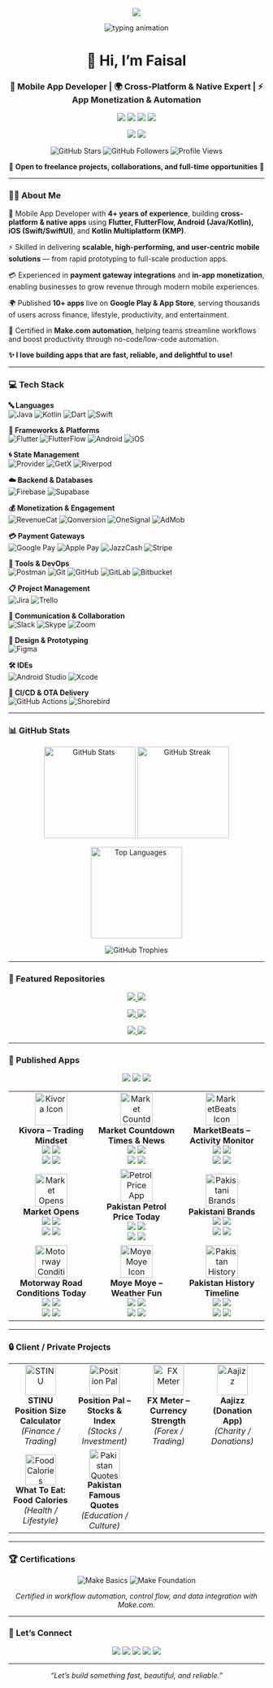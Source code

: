 <!-- Header Banner -->
<p align="center">
  <img src="https://capsule-render.vercel.app/api?type=wave&color=0:0ea5e9,100:22c55e,100:9333ea&height=280&section=header&text=Faisal%20Arshad&fontSize=48&fontColor=ffffff&fontAlignY=30&desc=Mobile%20App%20Engineer%20·%204%2B%20Years%20Experience%20·%2010%2B%20Published%20Apps&descSize=20&descAlign=50&descAlignY=50&descColor=ffffff" />
</p>

<!-- Animated typing tagline -->
<p align="center">
  <img src="https://readme-typing-svg.herokuapp.com?size=20&duration=3000&pause=800&center=true&vCenter=true&width=800&lines=Cross-platform+%7C+Native+Mobile+Development;Rapid+Prototyping+with+Flutter+%26+FlutterFlow;State+Management+%7C+Backend+Integration;Payments+%26+Monetization+%7C+In-App+Engagement;CI%2FCD+%26+OTA+Delivery;Automation+with+Make.com;Building+fast%2C+scalable%2C+user-friendly+apps" alt="typing animation" />
</p>

<h1 align="center">👋 Hi, I’m Faisal</h1>
<h3 align="center">📱 Mobile App Developer | 🌍 Cross-Platform & Native Expert | ⚡ App Monetization & Automation</h3>

<!-- Social Links Row 1: Direct Contacts -->
<p align="center">
  <a href="mailto:faisalarshadciit@gmail.com"><img src="https://img.shields.io/badge/Email-Contact-D14836?style=for-the-badge&logo=gmail&logoColor=white" /></a>
  <a href="https://wa.me/+923088649850"><img src="https://img.shields.io/badge/WhatsApp-Chat-25D366?style=for-the-badge&logo=whatsapp&logoColor=white" /></a>
  <a href="https://www.linkedin.com/in/faisal-arshad-bb5ab1153"><img src="https://img.shields.io/badge/LinkedIn-Connect-0077B5?style=for-the-badge&logo=linkedin&logoColor=white" /></a>
  <a href="https://twitter.com/faisalarshad850"><img src="https://img.shields.io/badge/Twitter-Follow-1DA1F2?style=for-the-badge&logo=twitter&logoColor=white" /></a>
</p>

<!-- Social Links Row 2: Freelance Platforms -->
<p align="center">
  <a href="https://www.upwork.com/freelancers/~0143722ece1833a4ed"><img src="https://img.shields.io/badge/Upwork-Hire-6FDA44?style=for-the-badge&logo=upwork&logoColor=white" /></a>
  <a href="https://www.fiverr.com/faisalarshad850"><img src="https://img.shields.io/badge/Fiverr-Available-1DBF73?style=for-the-badge&logo=fiverr&logoColor=white" /></a>
</p>

<!-- Profile Badges -->
<p align="center">
  <img src="https://img.shields.io/github/stars/faisalarshadciit?label=GitHub%20Stars&logo=github&style=for-the-badge" alt="GitHub Stars"/> 
  <img src="https://img.shields.io/github/followers/faisalarshadciit?label=Followers&logo=github&style=for-the-badge" alt="GitHub Followers"/>
  <img src="https://komarev.com/ghpvc/?username=faisalarshadciit&label=Profile%20Views&color=0ea5e9&style=for-the-badge" alt="Profile Views"/>
</p>

<!-- Call To Action -->
<p align="center">
  📩 <b>Open to freelance projects, collaborations, and full-time opportunities</b> 🚀
</p>

---

### 👨‍💻 About Me  

🚀 Mobile App Developer with **4+ years of experience**, building **cross-platform & native apps** using **Flutter, FlutterFlow, Android (Java/Kotlin), iOS (Swift/SwiftUI)**, and **Kotlin Multiplatform (KMP)**.  

⚡ Skilled in delivering **scalable, high-performing, and user-centric mobile solutions** — from rapid prototyping to full-scale production apps.  

💳 Experienced in **payment gateway integrations** and **in-app monetization**, enabling businesses to grow revenue through modern mobile experiences.  

🌍 Published **10+ apps** live on **Google Play & App Store**, serving thousands of users across finance, lifestyle, productivity, and entertainment.  

🔁 Certified in **Make.com automation**, helping teams streamline workflows and boost productivity through no-code/low-code automation.  

<p align="start">
  <b>✨ I love building apps that are fast, reliable, and delightful to use!</b>
</p>

---

### 💻 Tech Stack  

**🔤 Languages**  
<img src="https://img.shields.io/badge/Java-ED8B00?style=for-the-badge&logo=openjdk&logoColor=white" alt="Java"/> 
<img src="https://img.shields.io/badge/Kotlin-7F52FF?style=for-the-badge&logo=kotlin&logoColor=white" alt="Kotlin"/> 
<img src="https://img.shields.io/badge/Dart-0175C2?style=for-the-badge&logo=dart&logoColor=white" alt="Dart"/> 
<img src="https://img.shields.io/badge/Swift-FA7343?style=for-the-badge&logo=swift&logoColor=white" alt="Swift"/>  

**📱 Frameworks & Platforms**  
<img src="https://img.shields.io/badge/Flutter-02569B?style=for-the-badge&logo=flutter&logoColor=white" alt="Flutter"/> 
<img src="https://img.shields.io/badge/FlutterFlow-027DFD?style=for-the-badge&logo=flutter&logoColor=white" alt="FlutterFlow"/> 
<img src="https://img.shields.io/badge/Android-3DDC84?style=for-the-badge&logo=android&logoColor=white" alt="Android"/> 
<img src="https://img.shields.io/badge/iOS-000000?style=for-the-badge&logo=apple&logoColor=white" alt="iOS"/>  

**🌀 State Management**  
<img src="https://img.shields.io/badge/Provider-02569B?style=for-the-badge&logo=flutter&logoColor=white" alt="Provider"/> 
<img src="https://img.shields.io/badge/GetX-673AB7?style=for-the-badge&logo=flutter&logoColor=white" alt="GetX"/> 
<img src="https://img.shields.io/badge/Riverpod-42A5F5?style=for-the-badge&logo=flutter&logoColor=white" alt="Riverpod"/>  

**☁️ Backend & Databases**  
<img src="https://img.shields.io/badge/Firebase-FFCA28?style=for-the-badge&logo=firebase&logoColor=black" alt="Firebase"/> 
<img src="https://img.shields.io/badge/Supabase-3ECF8E?style=for-the-badge&logo=supabase&logoColor=white" alt="Supabase"/>  

**💰 Monetization & Engagement**  
<img src="https://img.shields.io/badge/RevenueCat-FF6F00?style=for-the-badge&logo=cat&logoColor=white" alt="RevenueCat"/> 
<img src="https://img.shields.io/badge/Qonversion-2E7D32?style=for-the-badge&logo=google-pay&logoColor=white" alt="Qonversion"/> 
<img src="https://img.shields.io/badge/OneSignal-E4405F?style=for-the-badge&logo=onesignal&logoColor=white" alt="OneSignal"/> 
<img src="https://img.shields.io/badge/AdMob-4285F4?style=for-the-badge&logo=googleads&logoColor=white" alt="AdMob"/>  

**💳 Payment Gateways**  
<img src="https://img.shields.io/badge/Google%20Pay-4285F4?style=for-the-badge&logo=googlepay&logoColor=white" alt="Google Pay"/> 
<img src="https://img.shields.io/badge/Apple%20Pay-000000?style=for-the-badge&logo=applepay&logoColor=white" alt="Apple Pay"/> 
<img src="https://img.shields.io/badge/JazzCash-F58220?style=for-the-badge&logo=money&logoColor=white" alt="JazzCash"/> 
<img src="https://img.shields.io/badge/Stripe-008CDD?style=for-the-badge&logo=stripe&logoColor=white" alt="Stripe"/>  

**🧰 Tools & DevOps**  
<img src="https://img.shields.io/badge/Postman-FF6C37?style=for-the-badge&logo=postman&logoColor=white" alt="Postman"/> 
<img src="https://img.shields.io/badge/Git-F05032?style=for-the-badge&logo=git&logoColor=white" alt="Git"/> 
<img src="https://img.shields.io/badge/GitHub-181717?style=for-the-badge&logo=github&logoColor=white" alt="GitHub"/> 
<img src="https://img.shields.io/badge/GitLab-FCA121?style=for-the-badge&logo=gitlab&logoColor=white" alt="GitLab"/> 
<img src="https://img.shields.io/badge/Bitbucket-0052CC?style=for-the-badge&logo=bitbucket&logoColor=white" alt="Bitbucket"/>  

**📋 Project Management**  
<img src="https://img.shields.io/badge/Jira-0052CC?style=for-the-badge&logo=jira&logoColor=white" alt="Jira"/> 
<img src="https://img.shields.io/badge/Trello-026AA7?style=for-the-badge&logo=trello&logoColor=white" alt="Trello"/>  

**💬 Communication & Collaboration**  
<img src="https://img.shields.io/badge/Slack-4A154B?style=for-the-badge&logo=slack&logoColor=white" alt="Slack"/> 
<img src="https://img.shields.io/badge/Skype-00AFF0?style=for-the-badge&logo=skype&logoColor=white" alt="Skype"/> 
<img src="https://img.shields.io/badge/Zoom-2D8CFF?style=for-the-badge&logo=zoom&logoColor=white" alt="Zoom"/> 

**🎨 Design & Prototyping**  
<img src="https://img.shields.io/badge/Figma-F24E1E?style=for-the-badge&logo=figma&logoColor=white" alt="Figma"/> 

**🛠 IDEs**  
<img src="https://img.shields.io/badge/Android%20Studio-3DDC84?style=for-the-badge&logo=androidstudio&logoColor=white" alt="Android Studio"/> 
<img src="https://img.shields.io/badge/Xcode-147EFB?style=for-the-badge&logo=xcode&logoColor=white" alt="Xcode"/>  

**🚀 CI/CD & OTA Delivery**  
<img src="https://img.shields.io/badge/GitHub%20Actions-2088FF?style=for-the-badge&logo=githubactions&logoColor=white" alt="GitHub Actions"/> 
<img src="https://img.shields.io/badge/Shorebird-06B6D4?style=for-the-badge&logo=flutter&logoColor=white" alt="Shorebird"/>  

---

### 📊 GitHub Stats  

<p align="center">
  <img height="180" src="https://github-readme-stats.vercel.app/api?username=faisalarshadciit&show_icons=true&theme=react&hide_border=false&count_private=true" alt="GitHub Stats"/>
  <img height="180" src="https://github-readme-streak-stats.herokuapp.com?user=faisalarshadciit&theme=react&hide_border=false" alt="GitHub Streak"/>
</p>

<p align="center">
  <img height="180" src="https://github-readme-stats.vercel.app/api/top-langs/?username=faisalarshadciit&layout=compact&theme=react&hide_border=false" alt="Top Languages"/>
</p>

<p align="center">
  <img src="https://github-profile-trophy.vercel.app/?username=faisalarshadciit&theme=algolia&no-frame=true&margin-w=10&margin-h=10" alt="GitHub Trophies"/>
</p>

---

### 📌 Featured Repositories  
<p align="center">
  <a href="https://github.com/faisalarshadciit/QRCode-Generator-Android-App">
    <img src="https://github-readme-stats.vercel.app/api/pin/?username=faisalarshadciit&repo=QRCode-Generator-Android-App&theme=react" />
  </a>
  <a href="https://github.com/faisalarshadciit/Flutter-FoodDelivery-App-UI">
    <img src="https://github-readme-stats.vercel.app/api/pin/?username=faisalarshadciit&repo=Flutter-FoodDelivery-App-UI&theme=react" />
  </a>
</p>
<p align="center">
  <a href="https://github.com/faisalarshadciit/WeatherApp-Flutter">
    <img src="https://github-readme-stats.vercel.app/api/pin/?username=faisalarshadciit&repo=WeatherApp-Flutter&theme=react" />
  </a>
  <a href="https://github.com/faisalarshadciit/LinkedIn-Post-Fetcher">
    <img src="https://github-readme-stats.vercel.app/api/pin/?username=faisalarshadciit&repo=LinkedIn-Post-Fetcher&theme=react" />
  </a>
</p>
<p align="center">
  <a href="https://github.com/faisalarshadciit/EventBooking-UI-Flutter">
    <img src="https://github-readme-stats.vercel.app/api/pin/?username=faisalarshadciit&repo=EventBooking-UI-Flutter&theme=react" />
  </a>
  <a href="https://github.com/faisalarshadciit/GoogleAdMob-Flutter">
    <img src="https://github-readme-stats.vercel.app/api/pin/?username=faisalarshadciit&repo=GoogleAdMob-Flutter&theme=react" />
  </a>
</p>

---

### 📱 Published Apps  

<p align="center">
  <img src="https://img.shields.io/badge/Total_Apps-9-blue?style=for-the-badge&logo=appstore&logoColor=white"/>
  <img src="https://img.shields.io/badge/Total_Installs-200K%2B-brightgreen?style=for-the-badge&logo=google-play&logoColor=white"/>
  <img src="https://img.shields.io/badge/Average_Rating-4.5★-gold?style=for-the-badge"/>
</p>

<p align="center">
  <table>
    <tr>
      <td align="center" width="33%">
        <img src="https://play-lh.googleusercontent.com/Th7gvhrIMUAleNekY22tEY4JDe5EavV2xyA0t6z8zDcnhP_iG1uyXWFq9HBb_jhke90=w240-h480" width="64" alt="Kivora Icon"/><br/>
        <strong>Kivora – Trading Mindset</strong><br/>
        <img src="https://img.shields.io/badge/Installs-10K%2B-brightgreen?style=for-the-badge&logo=google-play&logoColor=white"/>
        <img src="https://img.shields.io/badge/Rating-4.6★-blue?style=for-the-badge"/> <br/>
        <a href="https://play.google.com/store/apps/details?id=com.blacktowerinvestments.kivora"><img src="https://img.shields.io/badge/Google_Play-414141?style=for-the-badge&logo=google-play&logoColor=white"/></a>
        <a href="https://apps.apple.com/us/app/kivora-trading-mindset/id6741102936"><img src="https://img.shields.io/badge/App_Store-0D96F6?style=for-the-badge&logo=app-store&logoColor=white"/></a>
      </td>
      <td align="center" width="33%">
        <img src="https://play-lh.googleusercontent.com/tU7NVq3N_BtfVvlHUtcOpFs3D-9s7TXg4or_G9p2z5jbAzl63NZNZoG41MO50XJ0kg=w240-h480" width="64" alt="Market Countdown Icon"/><br/>
        <strong>Market Countdown Times & News</strong><br/>
        <img src="https://img.shields.io/badge/Installs-50K%2B-brightgreen?style=for-the-badge&logo=google-play&logoColor=white"/>
        <img src="https://img.shields.io/badge/Rating-4.5★-blue?style=for-the-badge"/> <br/>
        <a href="https://play.google.com/store/apps/details?id=com.blacktowerinvestments.marketcountdown"><img src="https://img.shields.io/badge/Google_Play-414141?style=for-the-badge&logo=google-play&logoColor=white"/></a>
        <a href="https://apps.apple.com/us/app/market-countdown-times-news/id1668967522"><img src="https://img.shields.io/badge/App_Store-0D96F6?style=for-the-badge&logo=app-store&logoColor=white"/></a>
      </td>
      <td align="center" width="33%">
        <img src="https://play-lh.googleusercontent.com/DZftg28SuucshlLeWKvzCDfYwFm7ucUbY0Zv-bcDdP-M7_7AeIoqq_ZkyRK7b1_ZQRE=w240-h480" width="64" alt="MarketBeats Icon"/><br/>
        <strong>MarketBeats – Activity Monitor</strong><br/>
        <img src="https://img.shields.io/badge/Installs-5K%2B-brightgreen?style=for-the-badge&logo=google-play&logoColor=white"/>
        <img src="https://img.shields.io/badge/Rating-4.4★-blue?style=for-the-badge"/> <br/>
        <a href="https://play.google.com/store/apps/details?id=com.blacktowerinvesments.marketbeats"><img src="https://img.shields.io/badge/Google_Play-414141?style=for-the-badge&logo=google-play&logoColor=white"/></a>
        <a href="https://apps.apple.com/us/developer/black-tower-investments-ltd/id659419543"><img src="https://img.shields.io/badge/App_Store-0D96F6?style=for-the-badge&logo=app-store&logoColor=white"/></a>
      </td>
    </tr>
    <tr>
      <td align="center">
        <img src="https://play-lh.googleusercontent.com/B3NMFWjUx5B5iXyHLOC1_o70Thzq0XCLQEkp2bt3CCKkhHKOjhE6_ycKj1qMTJhMlHo=w240-h480" width="64" alt="Market Opens Icon"/><br/>
        <strong>Market Opens</strong><br/>
        <img src="https://img.shields.io/badge/Installs-10K%2B-brightgreen?style=for-the-badge&logo=google-play&logoColor=white"/>
        <img src="https://img.shields.io/badge/Rating-4.3★-blue?style=for-the-badge"/> <br/>
        <a href="https://play.google.com/store/apps/details?id=com.blacktowerinvestments.marketopens"><img src="https://img.shields.io/badge/Google_Play-414141?style=for-the-badge&logo=google-play&logoColor=white"/></a>
        <a href="https://apps.apple.com/us/developer/black-tower-investments-ltd/id659419543"><img src="https://img.shields.io/badge/App_Store-0D96F6?style=for-the-badge&logo=app-store&logoColor=white"/></a>
      </td>
      <td align="center">
        <img src="https://play-lh.googleusercontent.com/ydoQ92cr0Z_PHVXur-YuVvRSNbi46DzqH35tQ19I4nWuCGs9d0_4BpOkP09vT4IxEg=w240-h480" width="64" alt="Petrol Price App Icon"/><br/>
        <strong>Pakistan Petrol Price Today</strong><br/>
        <img src="https://img.shields.io/badge/Installs-100K%2B-brightgreen?style=for-the-badge&logo=google-play&logoColor=white"/>
        <img src="https://img.shields.io/badge/Rating-4.7★-blue?style=for-the-badge"/> <br/>
        <a href="https://play.google.com/store/apps/details?id=com.atrule.pakistanpetrolpricetoday"><img src="https://img.shields.io/badge/Google_Play-414141?style=for-the-badge&logo=google-play&logoColor=white"/></a>
        <a href="https://apps.apple.com/us/app/pakistan-petrol-price-today/id6468675163"><img src="https://img.shields.io/badge/App_Store-0D96F6?style=for-the-badge&logo=app-store&logoColor=white"/></a>
      </td>
      <td align="center">
        <img src="https://play-lh.googleusercontent.com/3DlnF-fz8otJnyX6poWXHaiM8qPWDiiMdiSWwXnhNKkPcWoo00E4Jf8rLCCl0q8be4M=w240-h480" width="64" alt="Pakistani Brands Icon"/><br/>
        <strong>Pakistani Brands</strong><br/>
        <img src="https://img.shields.io/badge/Installs-50K%2B-brightgreen?style=for-the-badge&logo=google-play&logoColor=white"/>
        <img src="https://img.shields.io/badge/Rating-4.6★-blue?style=for-the-badge"/> <br/>
        <a href="https://play.google.com/store/apps/details?id=com.atrule.fashionapp"><img src="https://img.shields.io/badge/Google_Play-414141?style=for-the-badge&logo=google-play&logoColor=white"/></a>
        <a href="https://apps.apple.com/us/app/pakistani-brands/id6476684286"><img src="https://img.shields.io/badge/App_Store-0D96F6?style=for-the-badge&logo=app-store&logoColor=white"/></a>
      </td>
    </tr>
    <tr>
      <td align="center">
        <img src="https://play-lh.googleusercontent.com/kdQxi_pECUJQbMop-Aid-H4xc88eHplmhELPO4S31lkecDMnlk_0xVMwZMdIb13qmQ=w240-h480" width="64" alt="Motorway Conditions Icon"/><br/>
        <strong>Motorway Road Conditions Today</strong><br/>
        <img src="https://img.shields.io/badge/Installs-10K%2B-brightgreen?style=for-the-badge&logo=google-play&logoColor=white"/>
        <img src="https://img.shields.io/badge/Rating-4.2★-blue?style=for-the-badge"/> <br/>
        <a href="https://play.google.com/store/apps/details?id=com.atrule.weatherhighway"><img src="https://img.shields.io/badge/Google_Play-414141?style=for-the-badge&logo=google-play&logoColor=white"/></a>
        <a href="https://apps.apple.com/us/app/motorway-conditions-today/id6472891321"><img src="https://img.shields.io/badge/App_Store-0D96F6?style=for-the-badge&logo=app-store&logoColor=white"/></a>
      </td>
      <td align="center">
        <img src="https://play-lh.googleusercontent.com/DTQJK3HLPx539hWwb_-DqPph34qrUql9d5ynuST6WepHMe42Z73xr5HV5eHVQX5JDU0=w240-h480" width="64" alt="Moye Moye Icon"/><br/>
        <strong>Moye Moye – Weather Fun</strong><br/>
        <img src="https://img.shields.io/badge/Installs-5K%2B-brightgreen?style=for-the-badge&logo=google-play&logoColor=white"/>
        <img src="https://img.shields.io/badge/Rating-4.5★-blue?style=for-the-badge"/> <br/>
        <a href="https://play.google.com/store/apps/details?id=com.atrule.bakwaasmausam"><img src="https://img.shields.io/badge/Google_Play-414141?style=for-the-badge&logo=google-play&logoColor=white"/></a>
        <a href="https://apps.apple.com/us/app/moye-moye-making-weather-fun/id6479732025"><img src="https://img.shields.io/badge/App_Store-0D96F6?style=for-the-badge&logo=app-store&logoColor=white"/></a>
      </td>
      <td align="center">
        <img src="https://img.icons8.com/ios-filled/100/000000/iphone.png" width="64" alt="Pakistan History Timeline Icon"/><br/>
        <strong>Pakistan History Timeline</strong><br/>
        <img src="https://img.shields.io/badge/Installs-1K%2B-brightgreen?style=for-the-badge&logo=google-play&logoColor=white"/>
        <img src="https://img.shields.io/badge/Rating-4.4★-blue?style=for-the-badge"/> <br/>
        <a href="https://play.google.com/store/apps/details?id=com.atrule.pakistan"><img src="https://img.shields.io/badge/Google_Play-414141?style=for-the-badge&logo=google-play&logoColor=white"/></a>
        <a href="https://apps.apple.com/us/app/pakistan-history-timeline/id6476189201"><img src="https://img.shields.io/badge/App_Store-0D96F6?style=for-the-badge&logo=app-store&logoColor=white"/></a>
      </td>
    </tr>
  </table>
</p>

---

### 🔒 Client / Private Projects  

<p align="center">
  <table>
    <tr>
      <td align="center" width="25%">
        <img src="https://img.icons8.com/ios-filled/100/000000/iphone.png" width="60" alt="STINU"/><br/>
        <strong>STINU Position Size Calculator</strong><br/>
        <em>(Finance / Trading)</em>
      </td>
      <td align="center" width="25%">
        <img src="https://img.icons8.com/ios-filled/100/000000/iphone.png" width="60" alt="Position Pal"/><br/>
        <strong>Position Pal – Stocks & Index</strong><br/>
        <em>(Stocks / Investment)</em>
      </td>
      <td align="center" width="25%">
        <img src="https://img.icons8.com/ios-filled/100/000000/iphone.png" width="60" alt="FX Meter"/><br/>
        <strong>FX Meter – Currency Strength</strong><br/>
        <em>(Forex / Trading)</em>
      </td>
      <td align="center" width="25%">
        <img src="https://img.icons8.com/ios-filled/100/000000/iphone.png" width="60" alt="Aajizz"/><br/>
        <strong>Aajizz (Donation App)</strong><br/>
        <em>(Charity / Donations)</em>
      </td>
    </tr>
    <tr>
      <td align="center">
        <img src="https://img.icons8.com/ios-filled/100/000000/iphone.png" width="60" alt="Food Calories"/><br/>
        <strong>What To Eat: Food Calories</strong><br/>
        <em>(Health / Lifestyle)</em>
      </td>
      <td align="center">
        <img src="https://img.icons8.com/ios-filled/100/000000/iphone.png" width="60" alt="Pakistan Quotes"/><br/>
        <strong>Pakistan Famous Quotes</strong><br/>
        <em>(Education / Culture)</em>
      </td>
      <td></td>
      <td></td>
    </tr>
  </table>
</p>

---

### 🏆 Certifications  

<p align="center">
  <img src="https://img.shields.io/badge/Make.com-Basics-blue?style=for-the-badge&logo=google-forms&logoColor=white" alt="Make Basics"/>
  <img src="https://img.shields.io/badge/Make.com-Foundation-green?style=for-the-badge&logo=google-forms&logoColor=white" alt="Make Foundation"/>
</p>

<p align="center">
  <em>Certified in workflow automation, control flow, and data integration with Make.com.</em>
</p>

---

### 🤝 Let’s Connect  
<p align="center">
  <a href="mailto:faisalarshadciit@gmail.com"><img src="https://img.shields.io/badge/Email-Contact-D14836?style=for-the-badge&logo=gmail&logoColor=white" /></a>
  <a href="https://wa.me/+923088649850"><img src="https://img.shields.io/badge/WhatsApp-Chat-25D366?style=for-the-badge&logo=whatsapp&logoColor=white" /></a>
  <a href="https://www.linkedin.com/in/faisal-arshad-bb5ab1153"><img src="https://img.shields.io/badge/LinkedIn-Connect-0077B5?style=for-the-badge&logo=linkedin&logoColor=white" /></a>
  <a href="https://www.upwork.com/freelancers/~0143722ece1833a4ed"><img src="https://img.shields.io/badge/Upwork-Hire-6FDA44?style=for-the-badge&logo=upwork&logoColor=white" /></a>
  <a href="https://www.fiverr.com/faisalarshad850"><img src="https://img.shields.io/badge/Fiverr-Available-1DBF73?style=for-the-badge&logo=fiverr&logoColor=white" /></a>
</p>

---

<p align="center">
  <em>“Let’s build something fast, beautiful, and reliable.”</em>
</p>
